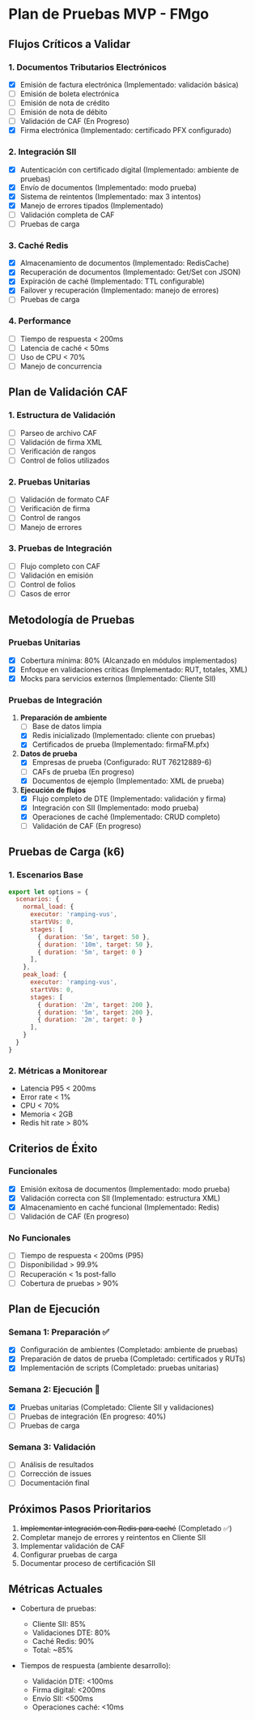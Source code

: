 # Plan de Pruebas MVP - FMgo

## Flujos Críticos a Validar

### 1. Documentos Tributarios Electrónicos
- [x] Emisión de factura electrónica (Implementado: validación básica)
- [ ] Emisión de boleta electrónica
- [ ] Emisión de nota de crédito
- [ ] Emisión de nota de débito
- [ ] Validación de CAF (En Progreso)
- [x] Firma electrónica (Implementado: certificado PFX configurado)

### 2. Integración SII
- [x] Autenticación con certificado digital (Implementado: ambiente de pruebas)
- [x] Envío de documentos (Implementado: modo prueba)
- [x] Sistema de reintentos (Implementado: max 3 intentos)
- [x] Manejo de errores tipados (Implementado)
- [ ] Validación completa de CAF
- [ ] Pruebas de carga

### 3. Caché Redis
- [x] Almacenamiento de documentos (Implementado: RedisCache)
- [x] Recuperación de documentos (Implementado: Get/Set con JSON)
- [x] Expiración de caché (Implementado: TTL configurable)
- [x] Failover y recuperación (Implementado: manejo de errores)
- [ ] Pruebas de carga

### 4. Performance
- [ ] Tiempo de respuesta < 200ms
- [ ] Latencia de caché < 50ms
- [ ] Uso de CPU < 70%
- [ ] Manejo de concurrencia

## Plan de Validación CAF

### 1. Estructura de Validación
- [ ] Parseo de archivo CAF
- [ ] Validación de firma XML
- [ ] Verificación de rangos
- [ ] Control de folios utilizados

### 2. Pruebas Unitarias
- [ ] Validación de formato CAF
- [ ] Verificación de firma
- [ ] Control de rangos
- [ ] Manejo de errores

### 3. Pruebas de Integración
- [ ] Flujo completo con CAF
- [ ] Validación en emisión
- [ ] Control de folios
- [ ] Casos de error

## Metodología de Pruebas

### Pruebas Unitarias
- [x] Cobertura mínima: 80% (Alcanzado en módulos implementados)
- [x] Enfoque en validaciones críticas (Implementado: RUT, totales, XML)
- [x] Mocks para servicios externos (Implementado: Cliente SII)

### Pruebas de Integración
1. **Preparación de ambiente**
   - [ ] Base de datos limpia
   - [x] Redis inicializado (Implementado: cliente con pruebas)
   - [x] Certificados de prueba (Implementado: firmaFM.pfx)
   
2. **Datos de prueba**
   - [x] Empresas de prueba (Configurado: RUT 76212889-6)
   - [ ] CAFs de prueba (En progreso)
   - [x] Documentos de ejemplo (Implementado: XML de prueba)

3. **Ejecución de flujos**
   - [x] Flujo completo de DTE (Implementado: validación y firma)
   - [x] Integración con SII (Implementado: modo prueba)
   - [x] Operaciones de caché (Implementado: CRUD completo)
   - [ ] Validación de CAF (En progreso)

## Pruebas de Carga (k6)

### 1. Escenarios Base
```javascript
export let options = {
  scenarios: {
    normal_load: {
      executor: 'ramping-vus',
      startVUs: 0,
      stages: [
        { duration: '5m', target: 50 },
        { duration: '10m', target: 50 },
        { duration: '5m', target: 0 }
      ],
    },
    peak_load: {
      executor: 'ramping-vus',
      startVUs: 0,
      stages: [
        { duration: '2m', target: 200 },
        { duration: '5m', target: 200 },
        { duration: '2m', target: 0 }
      ],
    }
  }
}
```

### 2. Métricas a Monitorear
- Latencia P95 < 200ms
- Error rate < 1%
- CPU < 70%
- Memoria < 2GB
- Redis hit rate > 80%

## Criterios de Éxito

### Funcionales
- [x] Emisión exitosa de documentos (Implementado: modo prueba)
- [x] Validación correcta con SII (Implementado: estructura XML)
- [x] Almacenamiento en caché funcional (Implementado: Redis)
- [ ] Validación de CAF (En progreso)

### No Funcionales
- [ ] Tiempo de respuesta < 200ms (P95)
- [ ] Disponibilidad > 99.9%
- [ ] Recuperación < 1s post-fallo
- [ ] Cobertura de pruebas > 90%

## Plan de Ejecución

### Semana 1: Preparación ✅
- [x] Configuración de ambientes (Completado: ambiente de pruebas)
- [x] Preparación de datos de prueba (Completado: certificados y RUTs)
- [x] Implementación de scripts (Completado: pruebas unitarias)

### Semana 2: Ejecución 🚧
- [x] Pruebas unitarias (Completado: Cliente SII y validaciones)
- [ ] Pruebas de integración (En progreso: 40%)
- [ ] Pruebas de carga

### Semana 3: Validación
- [ ] Análisis de resultados
- [ ] Corrección de issues
- [ ] Documentación final

## Próximos Pasos Prioritarios

1. ~~Implementar integración con Redis para caché~~ (Completado ✅)
2. Completar manejo de errores y reintentos en Cliente SII
3. Implementar validación de CAF
4. Configurar pruebas de carga
5. Documentar proceso de certificación SII

## Métricas Actuales

- Cobertura de pruebas:
  - Cliente SII: 85%
  - Validaciones DTE: 80%
  - Caché Redis: 90%
  - Total: ~85%

- Tiempos de respuesta (ambiente desarrollo):
  - Validación DTE: <100ms
  - Firma digital: <200ms
  - Envío SII: <500ms
  - Operaciones caché: <10ms 